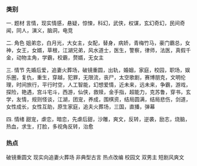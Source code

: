 ### 类别
一. 题材
言情，现实情感，悬疑，惊悚，科幻，武侠，权谋，玄幻奇幻，民间奇闻，同人，演义，脑洞，电竞

二. 角色
姐弟恋，白月光，大女主，女配，替身，病娇，青梅竹马，豪门霸总，女神，女王，女婿，草根，江湖兄弟，风水道士，医生，警察，律师，法医，真假千金，动物主角，学霸，校霸，赘婿，无女主

三. 情节
先婚后爱，追妻火葬场，破镜重圆，出轨，婚姻，家庭，校园，职场，娱乐圈，复仇，重生，穿越，犯罪，无限流，丧尸，太空歌剧，赛博朋克，文明伦理，时间旅行，平行时空，人工智能，幻想爱情，近未来，远未来，争霸，游戏，探险，艳遇，宫斗宅斗，西游，仙侠，救赎，金手指，超能力，克苏鲁，穿书，玄学，友情，规则怪谈，江湖，团宠，养成，围棋资，结局圆满，结局悲伤，剑道，女性成长，女性互助，原生家庭，追夫火葬场，三国，直播，弹幕

四. 情绪
甜宠，虐恋，暗恋，先虐后甜，沙雕，爽文，反转，逆袭，励志，烧脑，热血，求生，打脸，多视角反转，治愈


### 热点
破镜重圆文
现实向追妻火葬场
非典型古言
热点改编
校园文
双男主
短剧风爽文